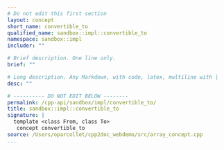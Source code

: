 ```yaml
---
# Do not edit this first section
layout: concept
short_name: convertible_to
qualified_name: sandbox::impl::convertible_to
namespace: sandbox::impl
includer: ""

# Brief description. One line only.
brief: ""

# Long description. Any Markdown, with code, latex, multiline with |
desc: ""

# ---------- DO NOT EDIT BELOW --------
permalink: /cpp-api/sandbox/impl/convertible_to/
title: sandbox::impl::convertible_to
signature: |
  template <class From, class To>
   concept convertible_to
source: /Users/oparcollet/cpp2doc_webdemo/src/array_concept.cpp
...
```


